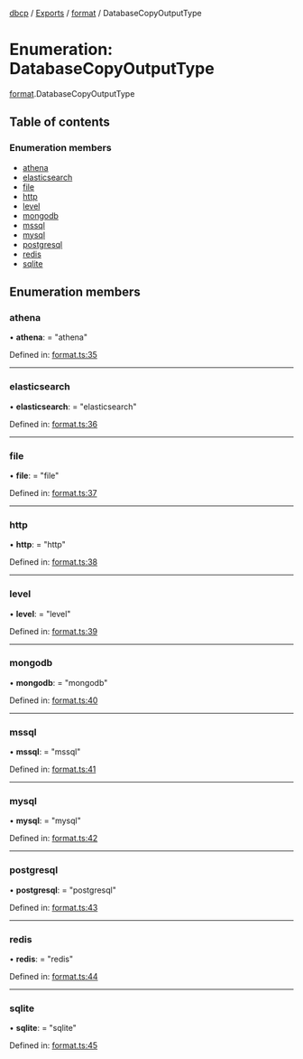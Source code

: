 [dbcp](../README.md) / [Exports](../modules.md) / [format](../modules/format.md) / DatabaseCopyOutputType

# Enumeration: DatabaseCopyOutputType

[format](../modules/format.md).DatabaseCopyOutputType

## Table of contents

### Enumeration members

- [athena](format.databasecopyoutputtype.md#athena)
- [elasticsearch](format.databasecopyoutputtype.md#elasticsearch)
- [file](format.databasecopyoutputtype.md#file)
- [http](format.databasecopyoutputtype.md#http)
- [level](format.databasecopyoutputtype.md#level)
- [mongodb](format.databasecopyoutputtype.md#mongodb)
- [mssql](format.databasecopyoutputtype.md#mssql)
- [mysql](format.databasecopyoutputtype.md#mysql)
- [postgresql](format.databasecopyoutputtype.md#postgresql)
- [redis](format.databasecopyoutputtype.md#redis)
- [sqlite](format.databasecopyoutputtype.md#sqlite)

## Enumeration members

### athena

• **athena**: = "athena"

Defined in: [format.ts:35](https://github.com/wholebuzz/dbcp/blob/master/src/format.ts#L35)

___

### elasticsearch

• **elasticsearch**: = "elasticsearch"

Defined in: [format.ts:36](https://github.com/wholebuzz/dbcp/blob/master/src/format.ts#L36)

___

### file

• **file**: = "file"

Defined in: [format.ts:37](https://github.com/wholebuzz/dbcp/blob/master/src/format.ts#L37)

___

### http

• **http**: = "http"

Defined in: [format.ts:38](https://github.com/wholebuzz/dbcp/blob/master/src/format.ts#L38)

___

### level

• **level**: = "level"

Defined in: [format.ts:39](https://github.com/wholebuzz/dbcp/blob/master/src/format.ts#L39)

___

### mongodb

• **mongodb**: = "mongodb"

Defined in: [format.ts:40](https://github.com/wholebuzz/dbcp/blob/master/src/format.ts#L40)

___

### mssql

• **mssql**: = "mssql"

Defined in: [format.ts:41](https://github.com/wholebuzz/dbcp/blob/master/src/format.ts#L41)

___

### mysql

• **mysql**: = "mysql"

Defined in: [format.ts:42](https://github.com/wholebuzz/dbcp/blob/master/src/format.ts#L42)

___

### postgresql

• **postgresql**: = "postgresql"

Defined in: [format.ts:43](https://github.com/wholebuzz/dbcp/blob/master/src/format.ts#L43)

___

### redis

• **redis**: = "redis"

Defined in: [format.ts:44](https://github.com/wholebuzz/dbcp/blob/master/src/format.ts#L44)

___

### sqlite

• **sqlite**: = "sqlite"

Defined in: [format.ts:45](https://github.com/wholebuzz/dbcp/blob/master/src/format.ts#L45)

